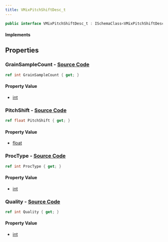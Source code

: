 ```yaml
---
title: VMixPitchShiftDesc_t
---
```


```csharp
public interface VMixPitchShiftDesc_t : ISchemaClass<VMixPitchShiftDesc_t>, ISchemaField, ISchemaClass, INativeHandle
```

#### Implements

## Properties

### **GrainSampleCount** - [Source Code](https://github.com/swiftly-solution/swiftlys2/blob/main/managed/src/SwiftlyS2.Generated/Schemas/Interfaces/VMixPitchShiftDesc_t.cs#L16)

```csharp
ref int GrainSampleCount { get; }
```

#### Property Value

- [int](https://learn.microsoft.com/dotnet/api/system.int32)

### **PitchShift** - [Source Code](https://github.com/swiftly-solution/swiftlys2/blob/main/managed/src/SwiftlyS2.Generated/Schemas/Interfaces/VMixPitchShiftDesc_t.cs#L18)

```csharp
ref float PitchShift { get; }
```

#### Property Value

- [float](https://learn.microsoft.com/dotnet/api/system.single)

### **ProcType** - [Source Code](https://github.com/swiftly-solution/swiftlys2/blob/main/managed/src/SwiftlyS2.Generated/Schemas/Interfaces/VMixPitchShiftDesc_t.cs#L22)

```csharp
ref int ProcType { get; }
```

#### Property Value

- [int](https://learn.microsoft.com/dotnet/api/system.int32)

### **Quality** - [Source Code](https://github.com/swiftly-solution/swiftlys2/blob/main/managed/src/SwiftlyS2.Generated/Schemas/Interfaces/VMixPitchShiftDesc_t.cs#L20)

```csharp
ref int Quality { get; }
```

#### Property Value

- [int](https://learn.microsoft.com/dotnet/api/system.int32)

